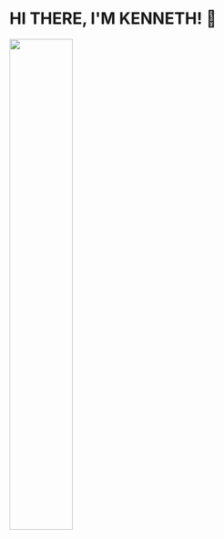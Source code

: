 # HI THERE, I'M KENNETH! 👋

<img align="left" width="47%" src="https://github-readme-stats.vercel.app/api/top-langs/?username=keneeeyt&layout=compact" />


